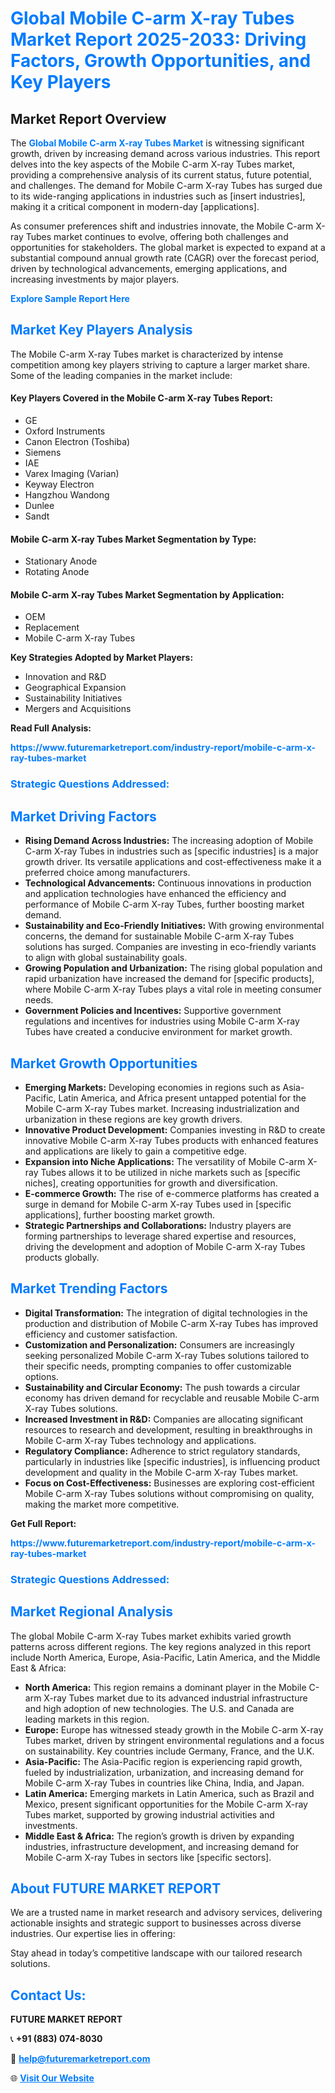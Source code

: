 <h1 style="color: #007BFF;">Global Mobile C-arm X-ray Tubes Market Report 2025-2033: Driving Factors, Growth Opportunities, and Key Players</h1>

<section id="overview">
<h2>Market Report Overview</h2>
<p>The <a href="https://www.futuremarketreport.com/industry-report/mobile-c-arm-x-ray-tubes-market" style="color: #007BFF; text-decoration: none;"><strong>Global Mobile C-arm X-ray Tubes Market</strong></a> is witnessing significant growth, driven by increasing demand across various industries. This report delves into the key aspects of the Mobile C-arm X-ray Tubes market, providing a comprehensive analysis of its current status, future potential, and challenges. The demand for Mobile C-arm X-ray Tubes has surged due to its wide-ranging applications in industries such as [insert industries], making it a critical component in modern-day [applications].</p>
<p>As consumer preferences shift and industries innovate, the Mobile C-arm X-ray Tubes market continues to evolve, offering both challenges and opportunities for stakeholders. The global market is expected to expand at a substantial compound annual growth rate (CAGR) over the forecast period, driven by technological advancements, emerging applications, and increasing investments by major players.</p>
</section>

<section id="overview">
<p><a href="https://www.futuremarketreport.com/request-sample/reportId=121934" style="color: #007BFF; text-decoration: none;"><strong>Explore Sample Report Here</strong></a></p>
</section>

<section id="key-players">
<h2 style="color: #007BFF;">Market Key Players Analysis</h2>
<p>The Mobile C-arm X-ray Tubes market is characterized by intense competition among key players striving to capture a larger market share. Some of the leading companies in the market include:</p>
<h4>Key Players Covered in the Mobile C-arm X-ray Tubes Report:</h4>
<ul><li>GE</li><li>Oxford Instruments</li><li>Canon Electron (Toshiba)</li><li>Siemens</li><li>IAE</li><li>Varex Imaging (Varian)</li><li>Keyway Electron</li><li>Hangzhou Wandong</li><li>Dunlee</li><li>Sandt</li></ul>
<h4>Mobile C-arm X-ray Tubes Market Segmentation by Type:</h4>
<ul><li>Stationary Anode</li><li>Rotating Anode</li></ul>

<h4>Mobile C-arm X-ray Tubes Market Segmentation by Application:</h4>
<ul><li>OEM</li><li>Replacement</li><li>Mobile C-arm X-ray Tubes</li></ul>
<p><strong>Key Strategies Adopted by Market Players:</strong></p>
<ul>
<li>Innovation and R&D</li>
<li>Geographical Expansion</li>
<li>Sustainability Initiatives</li>
<li>Mergers and Acquisitions</li>
</ul>
</section>

<section>
<p><strong>Read Full Analysis: </strong></p><a href="https://www.futuremarketreport.com/industry-report/mobile-c-arm-x-ray-tubes-market" style="color: #007BFF; text-decoration: none;"><strong>https://www.futuremarketreport.com/industry-report/mobile-c-arm-x-ray-tubes-market</strong></a>
<h3 style="color: #007BFF;">Strategic Questions Addressed:</h3>
</section>

<section id="driving-factors">
<h2 style="color: #007BFF;">Market Driving Factors</h2>
<ul>
<li><strong>Rising Demand Across Industries:</strong> The increasing adoption of Mobile C-arm X-ray Tubes in industries such as [specific industries] is a major growth driver. Its versatile applications and cost-effectiveness make it a preferred choice among manufacturers.</li>
<li><strong>Technological Advancements:</strong> Continuous innovations in production and application technologies have enhanced the efficiency and performance of Mobile C-arm X-ray Tubes, further boosting market demand.</li>
<li><strong>Sustainability and Eco-Friendly Initiatives:</strong> With growing environmental concerns, the demand for sustainable Mobile C-arm X-ray Tubes solutions has surged. Companies are investing in eco-friendly variants to align with global sustainability goals.</li>
<li><strong>Growing Population and Urbanization:</strong> The rising global population and rapid urbanization have increased the demand for [specific products], where Mobile C-arm X-ray Tubes plays a vital role in meeting consumer needs.</li>
<li><strong>Government Policies and Incentives:</strong> Supportive government regulations and incentives for industries using Mobile C-arm X-ray Tubes have created a conducive environment for market growth.</li>
</ul>
</section>

<section id="growth-opportunities">
<h2 style="color: #007BFF;">Market Growth Opportunities</h2>
<ul>
<li><strong>Emerging Markets:</strong> Developing economies in regions such as Asia-Pacific, Latin America, and Africa present untapped potential for the Mobile C-arm X-ray Tubes market. Increasing industrialization and urbanization in these regions are key growth drivers.</li>
<li><strong>Innovative Product Development:</strong> Companies investing in R&D to create innovative Mobile C-arm X-ray Tubes products with enhanced features and applications are likely to gain a competitive edge.</li>
<li><strong>Expansion into Niche Applications:</strong> The versatility of Mobile C-arm X-ray Tubes allows it to be utilized in niche markets such as [specific niches], creating opportunities for growth and diversification.</li>
<li><strong>E-commerce Growth:</strong> The rise of e-commerce platforms has created a surge in demand for Mobile C-arm X-ray Tubes used in [specific applications], further boosting market growth.</li>
<li><strong>Strategic Partnerships and Collaborations:</strong> Industry players are forming partnerships to leverage shared expertise and resources, driving the development and adoption of Mobile C-arm X-ray Tubes products globally.</li>
</ul>
</section>

<section id="trending-factors">
<h2 style="color: #007BFF;">Market Trending Factors</h2>
<ul>
<li><strong>Digital Transformation:</strong> The integration of digital technologies in the production and distribution of Mobile C-arm X-ray Tubes has improved efficiency and customer satisfaction.</li>
<li><strong>Customization and Personalization:</strong> Consumers are increasingly seeking personalized Mobile C-arm X-ray Tubes solutions tailored to their specific needs, prompting companies to offer customizable options.</li>
<li><strong>Sustainability and Circular Economy:</strong> The push towards a circular economy has driven demand for recyclable and reusable Mobile C-arm X-ray Tubes solutions.</li>
<li><strong>Increased Investment in R&D:</strong> Companies are allocating significant resources to research and development, resulting in breakthroughs in Mobile C-arm X-ray Tubes technology and applications.</li>
<li><strong>Regulatory Compliance:</strong> Adherence to strict regulatory standards, particularly in industries like [specific industries], is influencing product development and quality in the Mobile C-arm X-ray Tubes market.</li>
<li><strong>Focus on Cost-Effectiveness:</strong> Businesses are exploring cost-efficient Mobile C-arm X-ray Tubes solutions without compromising on quality, making the market more competitive.</li>
</ul>
</section>

<section>
<p><strong>Get Full Report: </strong></p><a href="https://www.futuremarketreport.com/industry-report/mobile-c-arm-x-ray-tubes-market" style="color: #007BFF; text-decoration: none;"><strong>https://www.futuremarketreport.com/industry-report/mobile-c-arm-x-ray-tubes-market</strong></a>
<h3 style="color: #007BFF;">Strategic Questions Addressed:</h3>
</section>


<section id="regional-analysis">
<h2 style="color: #007BFF;">Market Regional Analysis</h2>
<p>The global Mobile C-arm X-ray Tubes market exhibits varied growth patterns across different regions. The key regions analyzed in this report include North America, Europe, Asia-Pacific, Latin America, and the Middle East & Africa:</p>
<ul>
<li><strong>North America:</strong> This region remains a dominant player in the Mobile C-arm X-ray Tubes market due to its advanced industrial infrastructure and high adoption of new technologies. The U.S. and Canada are leading markets in this region.</li>
<li><strong>Europe:</strong> Europe has witnessed steady growth in the Mobile C-arm X-ray Tubes market, driven by stringent environmental regulations and a focus on sustainability. Key countries include Germany, France, and the U.K.</li>
<li><strong>Asia-Pacific:</strong> The Asia-Pacific region is experiencing rapid growth, fueled by industrialization, urbanization, and increasing demand for Mobile C-arm X-ray Tubes in countries like China, India, and Japan.</li>
<li><strong>Latin America:</strong> Emerging markets in Latin America, such as Brazil and Mexico, present significant opportunities for the Mobile C-arm X-ray Tubes market, supported by growing industrial activities and investments.</li>
<li><strong>Middle East & Africa:</strong> The region’s growth is driven by expanding industries, infrastructure development, and increasing demand for Mobile C-arm X-ray Tubes in sectors like [specific sectors].</li>
</ul>
</section>

<footer>
<h2 style="color: #007BFF;">About FUTURE MARKET REPORT</h2>
<p>We are a trusted name in market research and advisory services, delivering actionable insights and strategic support to businesses across diverse industries. Our expertise lies in offering:</p>

<p>Stay ahead in today’s competitive landscape with our tailored research solutions.</p>

<h2 style="color: #007BFF;">Contact Us:</h2>
<p><strong>FUTURE MARKET REPORT</strong></p>
<p>📞 <strong>+91 (883) 074-8030</strong></p>
<p>📧 <strong><a href="mailto:help@futuremarketreport.com" style="color: #007BFF;">help@futuremarketreport.com</a></strong></p>
<p>🌐 <strong><a href="https://www.futuremarketreport.com/" style="color: #007BFF;">Visit Our Website</a></strong></p>
</footer>